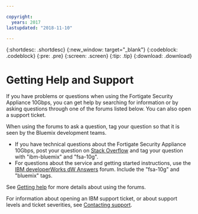```yaml
---

copyright:
  years: 2017
lastupdated: "2018-11-10"

---
```


{:shortdesc: .shortdesc}
{:new_window: target="_blank"}
{:codeblock: .codeblock}
{:pre: .pre}
{:screen: .screen}
{:tip: .tip}
{:download: .download}

# Getting Help and Support

If you have problems or questions when using the Fortigate Security Appliance 10Gbps, you can get help by searching for information or by asking questions through one of the forums listed below. You can also open a support ticket.

When using the forums to ask a question, tag your question so that it is seen by the Bluemix development teams.

* If you have technical questions about the Fortigate Security Appliance 10Gbps, post your question on [Stack Overflow](https://stackoverflow.com/search?q=fsa-10g+ibm-bluemix) and tag your question with "ibm-bluemix" and "fsa-10g".
* For questions about the service and getting started instructions, use the [IBM developerWorks dW Answers](https://developer.ibm.com/answers/topics/fsa-10g.html?smartspace=bluemix) forum. Include the "fsa-10g" and "bluemix" tags.

See [Getting help](../../../support/index.html#getting-help) for more details about using the forums.

For information about opening an IBM support ticket, or about support levels and ticket severities, see [Contacting support](../../../support/index.html#contacting-support).
